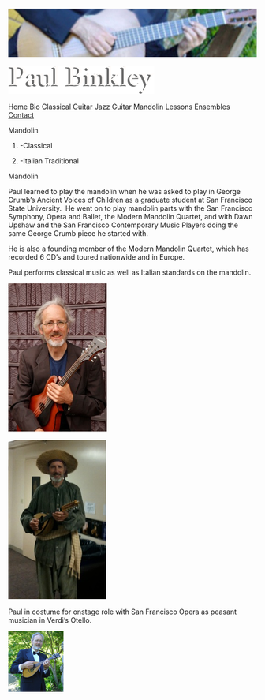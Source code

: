 ![](Mandolin_files/header.jpg)

![Paul Binkley](Mandolin_files/shapeimage_1.png)

[Home](Home.html "Home.html") [Bio](Biography.html "Biography.html") [Classical Guitar](Classical_Guitar.html "Classical_Guitar.html") [Jazz Guitar](Jazz_Guitar.html "Jazz_Guitar.html") [Mandolin](Mandolin.html "") [Lessons](Lessons.html "Lessons.html") [Ensembles](Ensembles.html "Ensembles.html") [Contact](Contact.html "Contact.html")

Mandolin

1. -Classical

2. -Italian Traditional


Mandolin

Paul learned to play the mandolin when he was asked to play in George Crumb’s Ancient Voices of Children as a graduate student at San Francisco State University.  He went on to play mandolin parts with the San Francisco Symphony, Opera and Ballet, the Modern Mandolin Quartet, and with Dawn Upshaw and the San Francisco Contemporary Music Players doing the same George Crumb piece he started with.

He is also a founding member of the Modern Mandolin Quartet, which has recorded 6 CD’s and toured nationwide and in Europe.

Paul performs classical music as well as Italian standards on the mandolin.

![](Mandolin_files/_MG_9025.jpg)

![](Mandolin_files/IMG_0055.jpg)

Paul in costume for onstage role with San Francisco Opera as peasant musician in Verdi’s Otello.

![](Mandolin_files/shapeimage_2.png)

